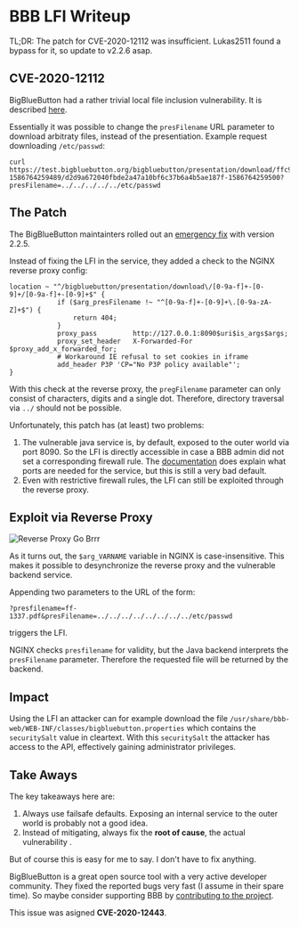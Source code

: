 # BBB LFI Writeup
TL;DR: The patch for CVE-2020-12112 was insufficient. Lukas2511 found a bypass for it, so update to v2.2.6 asap.

## CVE-2020-12112
BigBlueButton had a rather trivial local file inclusion vulnerability. It is described [here](https://github.com/tchenu/CVE-2020-12112).

Essentially it was possible to change the `presFilename` URL parameter to download arbitraty files, instead of the presentiation.
Example request downloading `/etc/passwd`:

```
curl https://test.bigbluebutton.org/bigbluebutton/presentation/download/ffc98830dbfbac3dcc80cc4c5f30711ebd1c23e8-1586764259489/d2d9a672040fbde2a47a10bf6c37b6a4b5ae187f-1586764259500?presFilename=../../../../../etc/passwd
```

## The Patch
The BigBlueButton maintainters rolled out an [emergency fix](https://github.com/bigbluebutton/bigbluebutton/commit/5ebdf5ca7718fc8bb3c08867edd150278e6a724c#diff-c7d77969a4547b5349e55c5466948a27R45) with version 2.2.5.

Instead of fixing the LFI in the service, they added a check to the NGINX reverse proxy config:

```
location ~ "^/bigbluebutton/presentation/download\/[0-9a-f]+-[0-9]+/[0-9a-f]+-[0-9]+$" {
			if ($arg_presFilename !~ "^[0-9a-f]+-[0-9]+\.[0-9a-zA-Z]+$") {
				return 404;
			}
			proxy_pass         http://127.0.0.1:8090$uri$is_args$args;
			proxy_set_header   X-Forwarded-For   $proxy_add_x_forwarded_for;
			# Workaround IE refusal to set cookies in iframe
			add_header P3P 'CP="No P3P policy available"';
}
```

With this check at the reverse proxy, the `pregFilename` parameter can only consist of characters, digits and a single dot. Therefore, directory traversal via `../` should not be possible.

Unfortunately, this patch has (at least) two problems:

1. The vulnerable java service is, by default, exposed to the outer world via port 8090. So the LFI is directly accessible in case a BBB admin did not set a corresponding firewall rule. The [documentation](https://docs.bigbluebutton.org/2.2/configure-firewall.html#configure-your-firewall) does explain what ports are needed  for the service, but this is still a very bad default.
2. Even with restrictive firewall rules, the LFI can still be exploited through the reverse proxy.

## Exploit via Reverse Proxy
![Reverse Proxy Go Brrr](reverse_proxy_go_brrr.png)

As it turns out, the `$arg_VARNAME` variable in NGINX is case-insensitive. 
This makes it possible to desynchronize the reverse proxy and the vulnerable backend service.

Appending two parameters to the URL of the form:

`?presfilename=ff-1337.pdf&presFilename=../../../../../../../../etc/passwd`

triggers the LFI. 

NGINX checks `presfilename` for validity, but the Java backend interprets the `presFilename` parameter. Therefore the requested file will be returned by the backend.

## Impact
Using the LFI an attacker can for example download the file `/usr/share/bbb-web/WEB-INF/classes/bigbluebutton.properties` which contains the `securitySalt` value in cleartext. With this `securitySalt` the attacker has access to the API, effectively gaining administrator privileges.

## Take Aways
The key takeaways here are:

1. Always use failsafe defaults. Exposing an internal service to the outer world is probably not a good idea.
2. Instead of mitigating, always fix the **root of cause**, the actual vulnerability .

But of course this is easy for me to say. I don't have to fix anything.

BigBlueButton is a great open source tool with a very active developer community. They fixed the reported bugs very fast (I assume in their spare time). So maybe consider supporting BBB by [contributing to the project](http://docs.bigbluebutton.org/support/faq.html#how-can-i-contribute).

This issue was asigned **CVE-2020-12443**.
